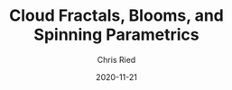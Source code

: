 ---
title: 'Cloud Fractals, Blooms, and Spinning Parametrics'
author: Chris Ried
date: '2020-11-21'
slug: generative-arts-48
categories: 
featured: 
tags: ['generative']
---